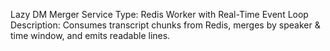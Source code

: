 Lazy DM Merger Service
Type: Redis Worker with Real-Time Event Loop
Description: Consumes transcript chunks from Redis, merges by speaker & time window, and emits readable lines.